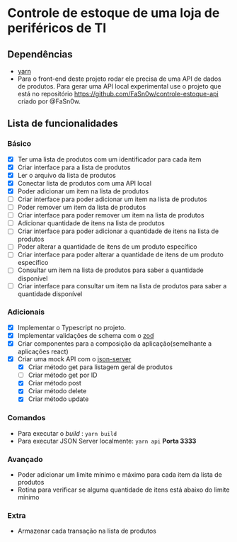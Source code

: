 # Controle de estoque de uma loja de periféricos de TI 

## Dependências
- [yarn](https://yarnpkg.com/)
- Para o front-end deste projeto rodar ele precisa de uma API de dados de produtos. Para gerar uma API local experimental use o projeto que está no repositório https://github.com/FaSn0w/controle-estoque-api criado por @FaSn0w.

## Lista de funcionalidades

### Básico
- [X] Ter uma lista de produtos com um identificador para cada item
- [X] Criar interface para a lista de produtos
- [X] Ler o arquivo da lista de produtos
- [X] Conectar lista de produtos com uma API local
- [X] Poder adicionar um item na lista de produtos
- [ ] Criar interface para poder adicionar um item na lista de produtos
- [ ] Poder remover um item da lista de produtos
- [ ] Criar interface para poder remover um item na lista de produtos
- [ ] Adicionar quantidade de itens na lista de produtos
- [ ] Criar interface para poder adicionar a quantidade de itens na lista de produtos
- [ ] Poder alterar a quantidade de itens de um produto específico
- [ ] Criar interface para poder alterar a quantidade de itens de um produto específico
- [ ] Consultar um item na lista de produtos para saber a quantidade disponível
- [ ] Criar interface para consultar um item na lista de produtos para saber a quantidade disponível

### Adicionais
- [X] Implementar o Typescript no projeto.
- [X] Implementar validações de schema com o [zod]('https://www.npmjs.com/package/zod#introduction')
- [x] Criar componentes para a composição da aplicação(semelhante a aplicações react)
- [x] Criar uma mock API com o [json-server]('https://www.npmjs.com/package/json-server')
    - [x] Criar método get para listagem geral de produtos
    - [ ] Criar método get por ID
    - [X] Criar método post
    - [x] Criar método delete
    - [x] Criar método update

### Comandos
- Para executar o _build_ : `yarn build` 
- Para executar JSON Server localmente: `yarn api` **Porta 3333**
### Avançado
- Poder adicionar um limite mínimo e máximo para cada item da lista de produtos
- Rotina para verificar se alguma quantidade de itens está abaixo do limite mínimo

### Extra
- Armazenar cada transação na lista de produtos
